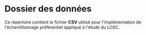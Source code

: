 # Dossier des données  
Ce répertoire contient le fichier **CSV** utilisé pour l'implémentation de l'échantillonnage préférentiel appliqué à l'étude du LOSC.
